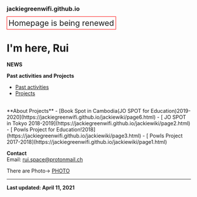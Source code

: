 ### jackiegreenwifi.github.io
<title>
Rui's Vlog
</title> 
<span style="font-size:16pt; border: 1px red solid; padding: 4px;">Homepage is being renewed</span>                      


# I'm here, Rui      

**NEWS**      


**Past activities and Projects**
- [Past activities](page1.md)
- [Projects](https://jackiegreenwifi.github.io/jackiewiki/)  

<br>
**About Projects**
   - [Book Spot in Cambodia(JO SPOT for Education)2019-2020](https://jackiegreenwifi.github.io/jackiewiki/page6.html)
   - [ JO SPOT in Tokyo 2018-2019](https://jackiegreenwifi.github.io/jackiewiki/page2.html)  
   - [ PowIs Project for Education!2018](https://jackiegreenwifi.github.io/jackiewiki/page3.html)    
   - [ PowIs Project 2017-2018](https://jackiegreenwifi.github.io/jackiewiki/page1.html)  
 
 <br>

**Contact**  
Email: rui.space@protonmail.ch  


There are Photo→
   [PHOTO](page5.md)
   
***
**Last updated: April 11, 2021**




